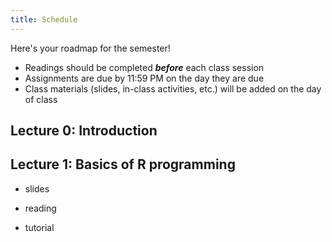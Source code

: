 ```yaml
---
title: Schedule
---
```


Here's your roadmap for the semester!

- <i class="fas fa-book-reader"></i> Readings should be completed ***before*** each class session
- <i class="fas fa-laptop-code"></i> Assignments are due by 11:59 PM on the day they are due
- <i class="fas fa-university"></i></a> Class materials (slides, in-class activities, etc.) will be added on the day of class


## Lecture 0: Introduction


## Lecture 1: Basics of R programming

- slides

- reading

- tutorial